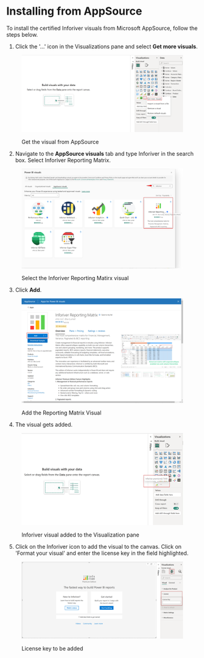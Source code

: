 # Installing from AppSource

To install the certified Inforiver visuals from Microsoft AppSource, follow the steps below.

1. Click the '...' icon in the Visualizations pane and select **Get more visuals**.

<figure><img src="../../.gitbook/assets/Get more visuals (1).png" alt=""><figcaption><p>Get the visual from AppSource</p></figcaption></figure>

2. Navigate to the **AppSource visuals** tab and type Inforiver in the search box. Select Inforiver Reporting Matrix.

<figure><img src="../../.gitbook/assets/image (8) (1) (1) (1).png" alt=""><figcaption><p>Select the Inforiver Reporting Matirx visual</p></figcaption></figure>

3. Click **Add**.

<figure><img src="../../.gitbook/assets/image (1) (1) (1) (1) (1) (1) (1) (1) (1) (1) (1) (1) (1) (1) (1) (1) (1) (1) (1) (1) (1).png" alt=""><figcaption><p>Add the Reporting Matrix Visual</p></figcaption></figure>

4. The visual gets added.

<figure><img src="../../.gitbook/assets/Visual added.png" alt=""><figcaption><p>Inforiver visual added to the Visualization pane</p></figcaption></figure>

5. Click on the Inforiver icon to add the visual to the canvas. Click on 'Format your visual' and enter the license key in the field highlighted.

<figure><img src="../../.gitbook/assets/License key.png" alt=""><figcaption><p>License key to be added</p></figcaption></figure>
